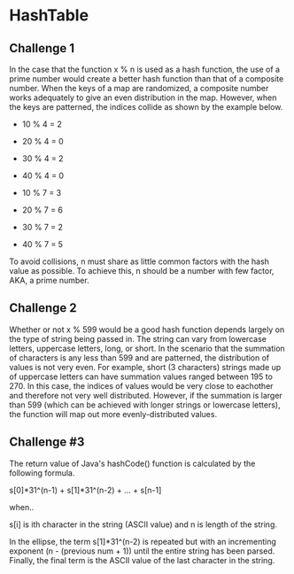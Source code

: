 # HashTable

## Challenge 1

In the case that the function x % n is used as a hash function, the use of a prime number would create a better hash function than that of a composite 
number. When the keys of a map are randomized, a composite number works adequately to give an even distribution in the map. However, when the keys are 
patterned, the indices collide as shown by the example below.

- 10 % 4 = 2
- 20 % 4 = 0
- 30 % 4 = 2
- 40 % 4 = 0

- 10 % 7 = 3
- 20 % 7 = 6
- 30 % 7 = 2
- 40 % 7 = 5

To avoid collisions, n must share as little common factors with the hash value as possible. To achieve this, n should be a number with few factor, AKA,
a prime number.

## Challenge 2

Whether or not x % 599 would be a good hash function depends largely on the type of string being passed in. The string can vary from lowercase letters, uppercase letters, long, or short. In the scenario that the summation of characters is any less than 599 and are patterned, the distribution of values is not very even. For example, short (3 characters) strings made up of uppercase letters can have summation values ranged between 195 to 270. In this case, the indices of values would be very close to eachother and therefore not very well distributed. However, if the summation is larger than 599 (which can be achieved with longer strings or lowercase letters), the function will map out more evenly-distributed values.

## Challenge #3

The return value of Java's hashCode() function is calculated by the following formula.

s\[0\]*31^(n-1) + s\[1\]*31^(n-2) + ... + s\[n-1\]

when..

s\[i\] is ith character in the string (ASCII value) and n is length of the string.

In the ellipse, the term s\[1\]*31^(n-2) is repeated but with an incrementing exponent (n - (previous num + 1)) until the entire string has been parsed.
Finally, the final term is the ASCII value of the last character in the string.
